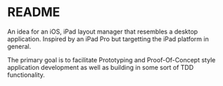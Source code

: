 # README

An idea for an iOS, iPad layout manager that resembles a desktop application. Inspired by an iPad Pro but targetting the iPad platform in general.

The primary goal is to facilitate Prototyping and Proof-Of-Concept style application development as well as building in some sort of TDD functionality.

